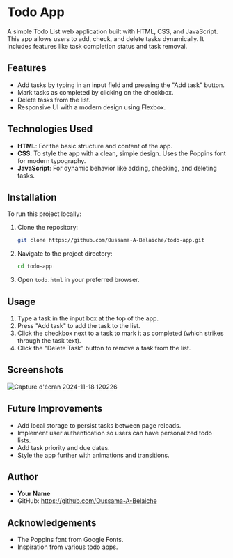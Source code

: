 
# Todo App

A simple Todo List web application built with HTML, CSS, and JavaScript. This app allows users to add, check, and delete tasks dynamically. It includes features like task completion status and task removal.

## Features

- Add tasks by typing in an input field and pressing the "Add task" button.
- Mark tasks as completed by clicking on the checkbox.
- Delete tasks from the list.
- Responsive UI with a modern design using Flexbox.

## Technologies Used

- **HTML**: For the basic structure and content of the app.
- **CSS**: To style the app with a clean, simple design. Uses the Poppins font for modern typography.
- **JavaScript**: For dynamic behavior like adding, checking, and deleting tasks.

## Installation

To run this project locally:

1. Clone the repository:
   ```bash
   git clone https://github.com/Oussama-A-Belaiche/todo-app.git
   ```

2. Navigate to the project directory:
   ```bash
   cd todo-app
   ```

3. Open `todo.html` in your preferred browser.

## Usage

1. Type a task in the input box at the top of the app.
2. Press "Add task" to add the task to the list.
3. Click the checkbox next to a task to mark it as completed (which strikes through the task text).
4. Click the "Delete Task" button to remove a task from the list.

## Screenshots

![Capture d'écran 2024-11-18 120226](https://github.com/user-attachments/assets/e1d4a473-e119-43e6-84dc-c857409da686)

## Future Improvements

- Add local storage to persist tasks between page reloads.
- Implement user authentication so users can have personalized todo lists.
- Add task priority and due dates.
- Style the app further with animations and transitions.



## Author

- **Your Name**  
- GitHub: https://github.com/Oussama-A-Belaiche

## Acknowledgements

- The Poppins font from Google Fonts.
- Inspiration from various todo apps.

